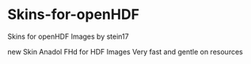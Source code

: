 # Skins-for-openHDF
Skins for openHDF Images by stein17

new Skin Anadol FHd for HDF Images 
Very fast and gentle on resources
